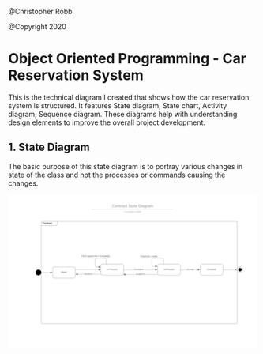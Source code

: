 @Christopher Robb

@Copyright 2020

# Object Oriented Programming - Car Reservation System

This is the technical diagram I created that shows how the car reservation system is structured. 
It features State diagram, State chart, Activity diagram, Sequence diagram.  These diagrams help with understanding design elements to improve the overall project development.



## 1. State Diagram

The basic purpose of this state diagram is to portray various changes in state of the class and not the processes or commands causing the changes.




![GitHub Logo](https://github.com/ChristopherRobb/OOP/blob/master/PDF/StateContract.png)
